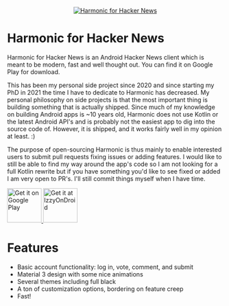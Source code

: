 <a href="https://github.com/SimonHalvdansson/Harmonic-HN#readme">
<p align="center"> <img src="app/src/main/res/mipmap-xxxhdpi/ic_launcher.png" alt="Harmonic for Hacker News" /> </p></a>

# Harmonic for Hacker News

Harmonic for Hacker News is an Android Hacker News client which is meant to be modern, fast and well thought out. You can find it on Google Play for download.

This has been my personal side project since 2020 and since starting my PhD in 2021 the time I have to dedicate to Harmonic has decreased. My personal philosophy on side projects is that the most important thing is building something that is actually shipped. Since much of my knowledge on building Android apps is ~10 years old, Harmonic does not use Kotlin or the latest Android API's and is probably not the easiest app to dig into the source code of. However, it is shipped, and it works fairly well in my opinion at least. :)

The purpose of open-sourcing Harmonic is thus mainly to enable interested users to submit pull requests fixing issues or adding features. I would like to still be able to find my way around the app's code so I am not looking for a full Kotlin rewrite but if you have something you'd like to see fixed or added I am  very open to PR's. I'll still commit things myself when I have time.

<a href="https://play.google.com/store/apps/details?id=com.simon.harmonichackernews">
<img src="https://play.google.com/intl/en_us/badges/images/generic/en_badge_web_generic.png" alt="Get it on Google Play" height="80">
</a>
<a href="https://apt.izzysoft.de/packages/com.simon.harmonichackernews">
<img src="https://gitlab.com/IzzyOnDroid/repo/-/raw/master/assets/IzzyOnDroid.png" height="80" alt="Get it at IzzyOnDroid">
</a>

# Features

* Basic account functionality: log in, vote, comment, and submit
* Material 3 design with some nice animations
* Several themes including full black
* A ton of customization options, bordering on feature creep
* Fast!
